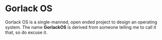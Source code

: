<h1> Gorlack OS </h1>
<p> Gorlack OS is a single-manned, open ended project to design an operating system. The name <b>GorlackOS</b> is derived from someone telling me to call it that, so do excuse it.</p>